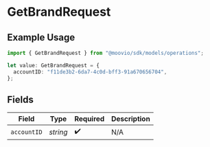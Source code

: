 # GetBrandRequest

## Example Usage

```typescript
import { GetBrandRequest } from "@moovio/sdk/models/operations";

let value: GetBrandRequest = {
  accountID: "f11de3b2-6da7-4c0d-bff3-91a670656704",
};
```

## Fields

| Field              | Type               | Required           | Description        |
| ------------------ | ------------------ | ------------------ | ------------------ |
| `accountID`        | *string*           | :heavy_check_mark: | N/A                |